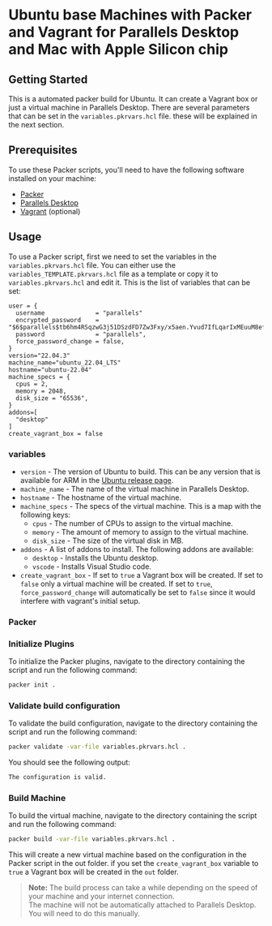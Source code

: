 # Ubuntu base Machines with Packer and Vagrant for Parallels Desktop and Mac with Apple Silicon chip

## Getting Started

This is a automated packer build for Ubuntu. It can create a Vagrant box or just a virtual machine in Parallels Desktop.
There are several parameters that can be set in the `variables.pkrvars.hcl` file. these will be explained in the next section.

## Prerequisites

To use these Packer scripts, you'll need to have the following software installed on your machine:

* [Packer](https://www.packer.io/)
* [Parallels Desktop](https://www.parallels.com/products/desktop/)
* [Vagrant](https://www.vagrantup.com/) (optional)


## Usage

To use a Packer script, first we need to set the variables in the `variables.pkrvars.hcl` file. You can either use the `variables_TEMPLATE.pkrvars.hcl` file as a template or copy it to `variables.pkrvars.hcl` and edit it.
This is the list of variables that can be set:

```hcl
user = {
  username              = "parallels"
  encrypted_password    = "$6$parallels$tb6hm4RSqzwG3j51DSzdFD7Zw3Fxy/x5aen.Yvud7IfLqarIxMEuuM8efQy0gO.pHhT.lIz9tNYoppTGBGCsB/"
  password              = "parallels",
  force_password_change = false,
}
version="22.04.3"
machine_name="ubuntu_22.04_LTS"
hostname="ubuntu-22.04"
machine_specs = {
  cpus = 2,
  memory = 2048,
  disk_size = "65536",
}
addons=[
  "desktop"
]
create_vagrant_box = false
```

### variables

* `version` - The version of Ubuntu to build. This can be any version that is available for ARM in the [Ubuntu release page](https://https://releases.ubuntu.com).
* `machine_name` - The name of the virtual machine in Parallels Desktop.
* `hostname` - The hostname of the virtual machine.
* `machine_specs` - The specs of the virtual machine. This is a map with the following keys:
  * `cpus` - The number of CPUs to assign to the virtual machine.
  * `memory` - The amount of memory to assign to the virtual machine.
  * `disk_size` - The size of the virtual disk in MB.
* `addons` - A list of addons to install. The following addons are available:
  * `desktop` - Installs the Ubuntu desktop.
  * `vscode` - Installs Visual Studio code.
* `create_vagrant_box` - If set to `true` a Vagrant box will be created. If set to `false` only a virtual machine will be created. If set to `true`, `force_password_change` will automatically be set to `false` since it would interfere with vagrant's initial setup.

### Packer

### Initialize Plugins

To initialize the Packer plugins, navigate to the directory containing the script and run the following command:

```bash
packer init .
```

### Validate build configuration

To validate the build configuration, navigate to the directory containing the script and run the following command:

```bash
packer validate -var-file variables.pkrvars.hcl .
```

You should see the following output:

```bash
The configuration is valid.
```

### Build Machine

To build the virtual machine, navigate to the directory containing the script and run the following command:

```bash
packer build -var-file variables.pkrvars.hcl .
```

This will create a new virtual machine based on the configuration in the Packer script in the out folder. if you set the `create_vagrant_box` variable to `true` a Vagrant box will be created in the `out` folder.

> **Note:** The build process can take a while depending on the speed of your machine and your internet connection.  
> The machine will not be automatically attached to Parallels Desktop. You will need to do this manually.
